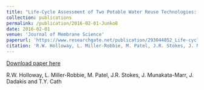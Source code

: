 ```yaml
---
title: "Life-Cycle Assessment of Two Potable Water Reuse Technologies: MF/RO/UV-AOP Treatment and Hybrid Osmotic Membrane Bioreactors"
collection: publications
permalink: /publication/2016-02-01-Junko8
date: 2016-02-01
venue: 'Journal of Membrane Science'
paperurl: 'https://www.researchgate.net/publication/293044852_Life-cycle_assessment_of_two_potable_water_reuse_technologies_MFROUV-AOP_treatment_and_hybrid_osmotic_membrane_bioreactors'
citation: 'R.W. Holloway, L. Miller-Robbie, M. Patel, J.R. Stokes, J. Munakata-Marr, J. Dadakis and T.Y. Cath'
---
```


<a href='https://www.researchgate.net/publication/293044852_Life-cycle_assessment_of_two_potable_water_reuse_technologies_MFROUV-AOP_treatment_and_hybrid_osmotic_membrane_bioreactors'>Download paper here</a>

 R.W. Holloway, L. Miller-Robbie, M. Patel, J.R. Stokes, J. Munakata-Marr, J. Dadakis and T.Y. Cath